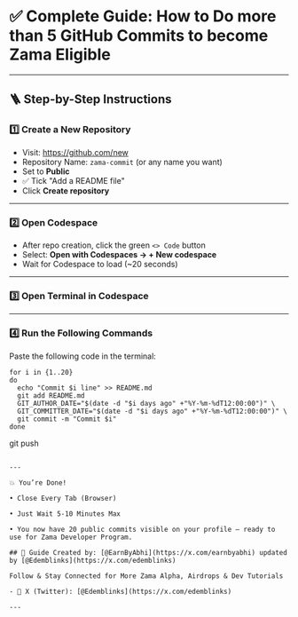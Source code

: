 # ✅ Complete Guide: How to Do more than 5 GitHub Commits to become Zama Eligible
---

## 🪜 Step-by-Step Instructions

### 1️⃣ Create a New Repository

- Visit: https://github.com/new  
- Repository Name: `zama-commit` (or any name you want)  
- Set to **Public**  
- ✅ Tick "Add a README file"  
- Click **Create repository**

---

### 2️⃣ Open Codespace

- After repo creation, click the green `<> Code` button  
- Select: **Open with Codespaces → + New codespace**  
- Wait for Codespace to load (~20 seconds)

---

### 3️⃣ Open Terminal in Codespace

---

### 4️⃣ Run the Following Commands

Paste the following code in the terminal:

```
for i in {1..20}
do
  echo "Commit $i line" >> README.md
  git add README.md
  GIT_AUTHOR_DATE="$(date -d "$i days ago" +"%Y-%m-%dT12:00:00")" \
  GIT_COMMITTER_DATE="$(date -d "$i days ago" +"%Y-%m-%dT12:00:00")" \
  git commit -m "Commit $i"
done
```

git push
```

---

💥 You’re Done!

• Close Every Tab (Browser)

• Just Wait 5-10 Minutes Max

• You now have 20 public commits visible on your profile — ready to use for Zama Developer Program.

## 🙌 Guide Created by: [@EarnByAbhi](https://x.com/earnbyabhi) updated by [@Edemblinks](https://x.com/edemblinks)

Follow & Stay Connected for More Zama Alpha, Airdrops & Dev Tutorials

- 📍 X (Twitter): [@Edemblinks](https://x.com/edemblinks)

---
